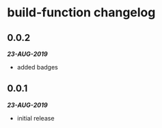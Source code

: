 # build-function changelog

## 0.0.2

***23-AUG-2019***

* added badges

## 0.0.1

***23-AUG-2019***

* initial release
